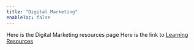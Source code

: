 ```yaml
---
title: "Digital Marketing"
enableToc: false
---
```


Here is the Digital Marketing resources page
Here is the link to [Learning Resources](DigitalMarketing/LearningResources/LearningResources.md)
